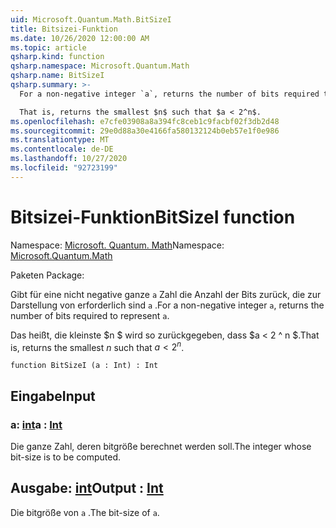 ```yaml
---
uid: Microsoft.Quantum.Math.BitSizeI
title: Bitsizei-Funktion
ms.date: 10/26/2020 12:00:00 AM
ms.topic: article
qsharp.kind: function
qsharp.namespace: Microsoft.Quantum.Math
qsharp.name: BitSizeI
qsharp.summary: >-
  For a non-negative integer `a`, returns the number of bits required to represent `a`.

  That is, returns the smallest $n$ such that $a < 2^n$.
ms.openlocfilehash: e7cfe03908a8a394fc8ceb1c9facbf02f3db2d48
ms.sourcegitcommit: 29e0d88a30e4166fa580132124b0eb57e1f0e986
ms.translationtype: MT
ms.contentlocale: de-DE
ms.lasthandoff: 10/27/2020
ms.locfileid: "92723199"
---
```

# <a name="bitsizei-function"></a><span data-ttu-id="17e12-102">Bitsizei-Funktion</span><span class="sxs-lookup"><span data-stu-id="17e12-102">BitSizeI function</span></span>

<span data-ttu-id="17e12-103">Namespace: [Microsoft. Quantum. Math](xref:Microsoft.Quantum.Math)</span><span class="sxs-lookup"><span data-stu-id="17e12-103">Namespace: [Microsoft.Quantum.Math](xref:Microsoft.Quantum.Math)</span></span>

<span data-ttu-id="17e12-104">Paketen [](https://nuget.org/packages/)</span><span class="sxs-lookup"><span data-stu-id="17e12-104">Package: [](https://nuget.org/packages/)</span></span>


<span data-ttu-id="17e12-105">Gibt für eine nicht negative ganze `a` Zahl die Anzahl der Bits zurück, die zur Darstellung von erforderlich sind `a` .</span><span class="sxs-lookup"><span data-stu-id="17e12-105">For a non-negative integer `a`, returns the number of bits required to represent `a`.</span></span>

<span data-ttu-id="17e12-106">Das heißt, die kleinste $n $ wird so zurückgegeben, dass $a < 2 ^ n $.</span><span class="sxs-lookup"><span data-stu-id="17e12-106">That is, returns the smallest $n$ such that $a < 2^n$.</span></span>

```qsharp
function BitSizeI (a : Int) : Int
```


## <a name="input"></a><span data-ttu-id="17e12-107">Eingabe</span><span class="sxs-lookup"><span data-stu-id="17e12-107">Input</span></span>

### <a name="a--int"></a><span data-ttu-id="17e12-108">a: [int](xref:microsoft.quantum.lang-ref.int)</span><span class="sxs-lookup"><span data-stu-id="17e12-108">a : [Int](xref:microsoft.quantum.lang-ref.int)</span></span>

<span data-ttu-id="17e12-109">Die ganze Zahl, deren bitgröße berechnet werden soll.</span><span class="sxs-lookup"><span data-stu-id="17e12-109">The integer whose bit-size is to be computed.</span></span>



## <a name="output--int"></a><span data-ttu-id="17e12-110">Ausgabe: [int](xref:microsoft.quantum.lang-ref.int)</span><span class="sxs-lookup"><span data-stu-id="17e12-110">Output : [Int](xref:microsoft.quantum.lang-ref.int)</span></span>

<span data-ttu-id="17e12-111">Die bitgröße von `a` .</span><span class="sxs-lookup"><span data-stu-id="17e12-111">The bit-size of `a`.</span></span>